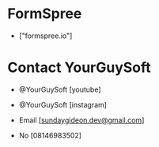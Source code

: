 <!-- For the contact form -->

# FormSpree

- ["formspree.io"]

<!-- This code was written by YourGuySoft check me on youtube -->

# Contact YourGuySoft

- @YourGuySoft [youtube]

- @YourGuySoft [instagram]

- Email [sundaygideon.dev@gmail.com]

- No [08146983502]
